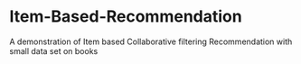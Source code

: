 # Item-Based-Recommendation
A demonstration of Item based Collaborative filtering Recommendation with small data set on books
